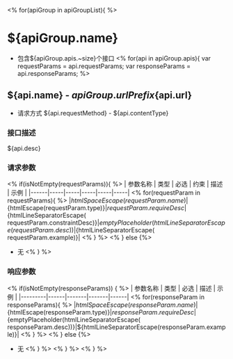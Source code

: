 <%
for(apiGroup in apiGroupList){
%>

# ${apiGroup.name}

* 包含${apiGroup.apis.~size}个接口
  <%
  for(api in apiGroup.apis){
  var requestParams = api.requestParams;
  var responseParams = api.responseParams;
  %>

## ${api.name} - ${apiGroup.urlPrefix}${api.url}

* 请求方式 ${api.requestMethod} - ${api.contentType}

### 接口描述

${api.desc}

### **请求参数**

<%
if(isNotEmpty(requestParams)){
%>
| 参数名称 | 类型 | 必选 | 约束 | 描述 | 示例 |
|------|-----|-----|-----|-----|-----|
<%
for(requestParam in requestParams){
%>
|${htmlSpaceEscape(requestParam.name)}|${htmlEscape(requestParam.type)}|${requestParam.requireDesc}|${htmlLineSeparatorEscape(
requestParam.constraintDesc)}|${emptyPlaceholder(htmlLineSeparatorEscape(requestParam.desc))}|${htmlLineSeparatorEscape(
requestParam.example)}|
<% } %>
<% } else {%>

* 无
  <% } %>

### **响应参数**

<%
if(isNotEmpty(responseParams)) {
%>
| 参数名称 | 类型 | 必选 | 描述 | 示例 |
|---------|------|-------|-------|------|
<%
for(responseParam in responseParams){
%>
|${htmlSpaceEscape(responseParam.name)}|${htmlEscape(responseParam.type)}|${responseParam.requireDesc}|${emptyPlaceholder(htmlLineSeparatorEscape(
responseParam.desc))}|${htmlLineSeparatorEscape(responseParam.example)}|
<% } %>
<% } else {%>

* 无
  <% } %>
  <% } %>
  <% } %>
